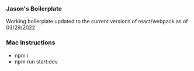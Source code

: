 ### Jason's Boilerplate ###

Working boilerplate updated to the current versions of react/webpack as of 03/29/2022

### Mac Instructions ###
- npm i
- npm run start:dev